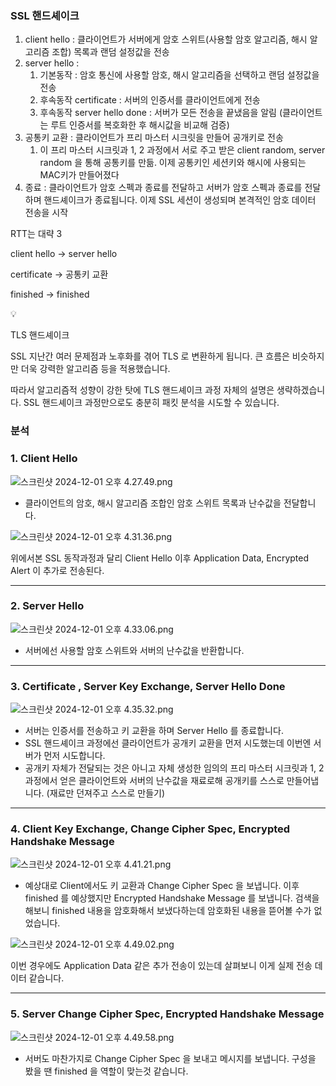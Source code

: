 ### SSL 핸드셰이크

1. client hello : 클라이언트가 서버에게 암호 스위트(사용할 암호 알고리즘, 해시 알고리즘 조합) 목록과 랜덤 설정값을 전송
2. server hello : 
    1. 기본동작 : 암호 통신에 사용할 암호, 해시 알고리즘을 선택하고 랜덤 설정값을 전송
    2. 후속동작 certificate : 서버의 인증서를 클라이언트에게 전송
    3. 후속동작 server hello done : 서버가 모든 전송을 끝냈음을 알림 (클라이언트는 루트 인증서를 복호화한 후 해시값을 비교해 검증)
3. 공통키 교환 : 클라이언트가 프리 마스터 시크릿을 만들어 공개키로 전송
    1. 이 프리 마스터 시크릿과 1, 2 과정에서 서로 주고 받은 client random, server random 을 통해 공통키를 만듦. 이제 공통키인 세션키와 해시에 사용되는 MAC키가 만들어졌다
4. 종료 : 클라이언트가 암호 스펙과 종료를 전달하고 서버가 암호 스펙과 종료를 전달하며 핸드셰이크가 종료됩니다. 이제 SSL 세션이 생성되며 본격적인 암호 데이터 전송을 시작

RTT는 대략 3

client hello → server hello

certificate → 공통키 교환

finished → finished

<aside>
💡

TLS 핸드셰이크

SSL 지난간 여러 문제점과 노후화를 겪어 TLS 로 변환하게 됩니다. 큰 흐름은 비슷하지만 더욱 강력한 알고리즘 등을 적용했습니다.  

따라서 알고리즘적 성향이 강한 탓에 TLS 핸드셰이크 과정 자체의 설명은 생략하겠습니다. SSL 핸드셰이크 과정만으로도 충분히 패킷 분석을 시도할 수 있습니다.

</aside>

### 분석

### **1. Client Hello**

![스크린샷 2024-12-01 오후 4.27.49.png](https://prod-files-secure.s3.us-west-2.amazonaws.com/cf024025-486d-4514-84ae-3a7c5951c17c/7ae271e6-a359-4252-8ee5-fe913c63b878/%E1%84%89%E1%85%B3%E1%84%8F%E1%85%B3%E1%84%85%E1%85%B5%E1%86%AB%E1%84%89%E1%85%A3%E1%86%BA_2024-12-01_%E1%84%8B%E1%85%A9%E1%84%92%E1%85%AE_4.27.49.png)

- 클라이언트의 암호, 해시 알고리즘 조합인 암호 스위트 목록과 난수값을 전달합니다.

![스크린샷 2024-12-01 오후 4.31.36.png](https://prod-files-secure.s3.us-west-2.amazonaws.com/cf024025-486d-4514-84ae-3a7c5951c17c/0e4417c0-77ac-4972-95b2-a83d50df681f/%E1%84%89%E1%85%B3%E1%84%8F%E1%85%B3%E1%84%85%E1%85%B5%E1%86%AB%E1%84%89%E1%85%A3%E1%86%BA_2024-12-01_%E1%84%8B%E1%85%A9%E1%84%92%E1%85%AE_4.31.36.png)

위에서본 SSL 동작과정과 달리 Client Hello 이후 Application Data, Encrypted Alert 이 추가로 전송된다.

---

### **2. Server Hello**

![스크린샷 2024-12-01 오후 4.33.06.png](https://prod-files-secure.s3.us-west-2.amazonaws.com/cf024025-486d-4514-84ae-3a7c5951c17c/2ab24c00-3e74-4353-97a5-dfa248962a1a/%E1%84%89%E1%85%B3%E1%84%8F%E1%85%B3%E1%84%85%E1%85%B5%E1%86%AB%E1%84%89%E1%85%A3%E1%86%BA_2024-12-01_%E1%84%8B%E1%85%A9%E1%84%92%E1%85%AE_4.33.06.png)

- 서버에선 사용할 암호 스위트와 서버의 난수값을 반환합니다.

---

### **3. Certificate , Server Key Exchange, Server Hello Done**

![스크린샷 2024-12-01 오후 4.35.32.png](https://prod-files-secure.s3.us-west-2.amazonaws.com/cf024025-486d-4514-84ae-3a7c5951c17c/7d434793-3be1-41f3-b582-96c6c00996cc/%E1%84%89%E1%85%B3%E1%84%8F%E1%85%B3%E1%84%85%E1%85%B5%E1%86%AB%E1%84%89%E1%85%A3%E1%86%BA_2024-12-01_%E1%84%8B%E1%85%A9%E1%84%92%E1%85%AE_4.35.32.png)

- 서버는 인증서를 전송하고 키 교환을 하며 Server Hello 를 종료합니다.
- SSL 핸드셰이크 과정에선 클라이언트가 공개키 교환을 먼저 시도했는데 이번엔 서버가 먼저 시도합니다.
- 공개키 자체가 전달되는 것은 아니고 자체 생성한 임의의 프리 마스터 시크릿과 1, 2 과정에서 얻은 클라이언트와 서버의 난수값을 재료로해 공개키를 스스로 만들어냅니다. (재료만 던져주고 스스로 만들기)

---

### **4. Client Key Exchange, Change Cipher Spec, Encrypted Handshake Message**

![스크린샷 2024-12-01 오후 4.41.21.png](https://prod-files-secure.s3.us-west-2.amazonaws.com/cf024025-486d-4514-84ae-3a7c5951c17c/b2a0f4ba-b44c-4d66-ac2e-99dcf0a809c3/%E1%84%89%E1%85%B3%E1%84%8F%E1%85%B3%E1%84%85%E1%85%B5%E1%86%AB%E1%84%89%E1%85%A3%E1%86%BA_2024-12-01_%E1%84%8B%E1%85%A9%E1%84%92%E1%85%AE_4.41.21.png)

- 예상대로 Client에서도 키 교환과 Change Cipher Spec 을 보냅니다. 이후 finished 를 예상했지만 Encrypted Handshake Message 를 보냅니다. 검색을 해보니 finished 내용을 암호화해서 보냈다하는데 암호화된 내용을 뜯어볼 수가 없었습니다.

![스크린샷 2024-12-01 오후 4.49.02.png](https://prod-files-secure.s3.us-west-2.amazonaws.com/cf024025-486d-4514-84ae-3a7c5951c17c/be265a98-efe3-46de-9b62-80909ca256e4/%E1%84%89%E1%85%B3%E1%84%8F%E1%85%B3%E1%84%85%E1%85%B5%E1%86%AB%E1%84%89%E1%85%A3%E1%86%BA_2024-12-01_%E1%84%8B%E1%85%A9%E1%84%92%E1%85%AE_4.49.02.png)

이번 경우에도 Application Data 같은 추가 전송이 있는데 살펴보니 이게 실제 전송 데이터 같습니다.

---

### **5. Server Change Cipher Spec, Encrypted Handshake Message**

![스크린샷 2024-12-01 오후 4.49.58.png](https://prod-files-secure.s3.us-west-2.amazonaws.com/cf024025-486d-4514-84ae-3a7c5951c17c/d68c7dcc-0af4-43cb-91aa-3754306dd897/%E1%84%89%E1%85%B3%E1%84%8F%E1%85%B3%E1%84%85%E1%85%B5%E1%86%AB%E1%84%89%E1%85%A3%E1%86%BA_2024-12-01_%E1%84%8B%E1%85%A9%E1%84%92%E1%85%AE_4.49.58.png)

- 서버도 마찬가지로 Change Cipher Spec 을 보내고 메시지를 보냅니다. 구성을 봤을 땐 finished 을 역할이 맞는것 같습니다.